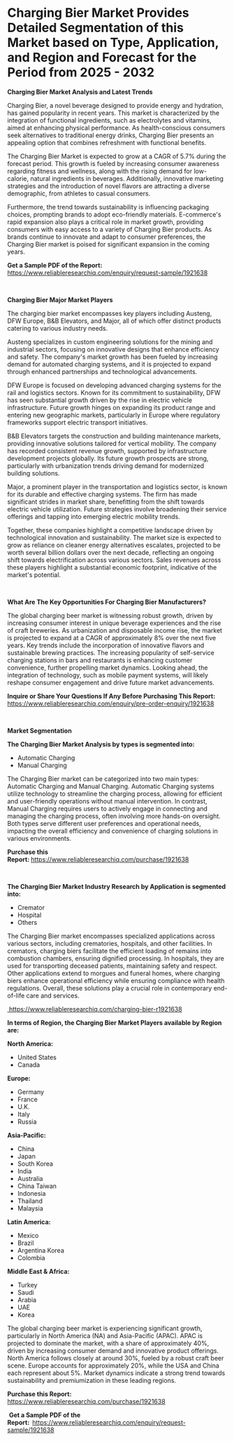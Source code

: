 <p><h1>Charging Bier Market Provides Detailed Segmentation of this Market based on Type, Application, and Region and Forecast for the Period from 2025 - 2032</h1></p><p><strong>Charging Bier Market Analysis and Latest Trends</strong></p>
<p><p>Charging Bier, a novel beverage designed to provide energy and hydration, has gained popularity in recent years. This market is characterized by the integration of functional ingredients, such as electrolytes and vitamins, aimed at enhancing physical performance. As health-conscious consumers seek alternatives to traditional energy drinks, Charging Bier presents an appealing option that combines refreshment with functional benefits.</p><p>The Charging Bier Market is expected to grow at a CAGR of 5.7% during the forecast period. This growth is fueled by increasing consumer awareness regarding fitness and wellness, along with the rising demand for low-calorie, natural ingredients in beverages. Additionally, innovative marketing strategies and the introduction of novel flavors are attracting a diverse demographic, from athletes to casual consumers. </p><p>Furthermore, the trend towards sustainability is influencing packaging choices, prompting brands to adopt eco-friendly materials. E-commerce's rapid expansion also plays a critical role in market growth, providing consumers with easy access to a variety of Charging Bier products. As brands continue to innovate and adapt to consumer preferences, the Charging Bier market is poised for significant expansion in the coming years.</p></p>
<p><strong>Get a Sample PDF of the Report:&nbsp;</strong> <a href="https://www.reliableresearchiq.com/enquiry/request-sample/1921638?utm_campaign=1900&utm_medium=2&utm_source=Github&utm_content=ia&utm_term=12042025&utm_id=charging-bier">https://www.reliableresearchiq.com/enquiry/request-sample/1921638</a></p>
<p>&nbsp;</p>
<p><strong>Charging Bier Major Market Players</strong></p>
<p><p>The charging bier market encompasses key players including Austeng, DFW Europe, B&B Elevators, and Major, all of which offer distinct products catering to various industry needs. </p><p>Austeng specializes in custom engineering solutions for the mining and industrial sectors, focusing on innovative designs that enhance efficiency and safety. The company's market growth has been fueled by increasing demand for automated charging systems, and it is projected to expand through enhanced partnerships and technological advancements.</p><p>DFW Europe is focused on developing advanced charging systems for the rail and logistics sectors. Known for its commitment to sustainability, DFW has seen substantial growth driven by the rise in electric vehicle infrastructure. Future growth hinges on expanding its product range and entering new geographic markets, particularly in Europe where regulatory frameworks support electric transport initiatives.</p><p>B&B Elevators targets the construction and building maintenance markets, providing innovative solutions tailored for vertical mobility. The company has recorded consistent revenue growth, supported by infrastructure development projects globally. Its future growth prospects are strong, particularly with urbanization trends driving demand for modernized building solutions.</p><p>Major, a prominent player in the transportation and logistics sector, is known for its durable and effective charging systems. The firm has made significant strides in market share, benefitting from the shift towards electric vehicle utilization. Future strategies involve broadening their service offerings and tapping into emerging electric mobility trends.</p><p>Together, these companies highlight a competitive landscape driven by technological innovation and sustainability. The market size is expected to grow as reliance on cleaner energy alternatives escalates, projected to be worth several billion dollars over the next decade, reflecting an ongoing shift towards electrification across various sectors. Sales revenues across these players highlight a substantial economic footprint, indicative of the market's potential.</p></p>
<p>&nbsp;</p>
<p><strong>What Are The Key Opportunities For Charging Bier Manufacturers?</strong></p>
<p><p>The global charging beer market is witnessing robust growth, driven by increasing consumer interest in unique beverage experiences and the rise of craft breweries. As urbanization and disposable income rise, the market is projected to expand at a CAGR of approximately 8% over the next five years. Key trends include the incorporation of innovative flavors and sustainable brewing practices. The increasing popularity of self-service charging stations in bars and restaurants is enhancing customer convenience, further propelling market dynamics. Looking ahead, the integration of technology, such as mobile payment systems, will likely reshape consumer engagement and drive future market advancements.</p></p>
<p><strong>Inquire or Share Your Questions If Any Before Purchasing This Report:</strong> <a href="https://www.reliableresearchiq.com/enquiry/pre-order-enquiry/1921638?utm_campaign=1900&utm_medium=2&utm_source=Github&utm_content=ia&utm_term=12042025&utm_id=charging-bier">https://www.reliableresearchiq.com/enquiry/pre-order-enquiry/1921638</a></p>
<p>&nbsp;</p>
<p><strong>Market Segmentation</strong></p>
<p><strong>The Charging Bier Market Analysis by types is segmented into:</strong></p>
<p><ul><li>Automatic Charging</li><li>Manual Charging</li></ul></p>
<p><p>The Charging Bier market can be categorized into two main types: Automatic Charging and Manual Charging. Automatic Charging systems utilize technology to streamline the charging process, allowing for efficient and user-friendly operations without manual intervention. In contrast, Manual Charging requires users to actively engage in connecting and managing the charging process, often involving more hands-on oversight. Both types serve different user preferences and operational needs, impacting the overall efficiency and convenience of charging solutions in various environments.</p></p>
<p><strong>Purchase this Report:&nbsp;</strong><a href="https://www.reliableresearchiq.com/purchase/1921638?utm_campaign=1900&utm_medium=2&utm_source=Github&utm_content=ia&utm_term=12042025&utm_id=charging-bier">https://www.reliableresearchiq.com/purchase/1921638</a></p>
<p>&nbsp;</p>
<p><strong>The Charging Bier Market Industry Research by Application is segmented into:</strong></p>
<p><ul><li>Cremator</li><li>Hospital</li><li>Others</li></ul></p>
<p><p>The Charging Bier market encompasses specialized applications across various sectors, including crematories, hospitals, and other facilities. In cremators, charging biers facilitate the efficient loading of remains into combustion chambers, ensuring dignified processing. In hospitals, they are used for transporting deceased patients, maintaining safety and respect. Other applications extend to morgues and funeral homes, where charging biers enhance operational efficiency while ensuring compliance with health regulations. Overall, these solutions play a crucial role in contemporary end-of-life care and services.</p></p>
<p><a href="https://www.reliableresearchiq.com/charging-bier-r1921638?utm_campaign=1900&utm_medium=2&utm_source=Github&utm_content=ia&utm_term=12042025&utm_id=charging-bier">&nbsp;https://www.reliableresearchiq.com/charging-bier-r1921638</a></p>
<p><strong>In terms of Region, the Charging Bier Market Players available by Region are:</strong></p>
<p>
    <p> <strong> North America: </strong>
        <ul>
            <li>United States</li>
            <li>Canada</li>
        </ul>
        </p> 
    <p> <strong> Europe: </strong>
        <ul>
            <li>Germany</li>
            <li>France</li>
            <li>U.K.</li>
            <li>Italy</li>
            <li>Russia</li>
        </ul>
        </p> 
    <p> <strong> Asia-Pacific: </strong>
        <ul>
            <li>China</li>
            <li>Japan</li>
            <li>South Korea</li>
            <li>India</li>
            <li>Australia</li>
            <li>China Taiwan</li>
            <li>Indonesia</li>
            <li>Thailand</li>
            <li>Malaysia</li>
        </ul>
        </p> 
    <p> <strong> Latin America: </strong>
        <ul>
            <li>Mexico</li>
            <li>Brazil</li>
            <li>Argentina Korea</li>
            <li>Colombia</li>
        </ul>
        </p> 
    <p> <strong> Middle East & Africa: </strong>
        <ul>
            <li>Turkey</li>
            <li>Saudi</li>
            <li>Arabia</li>
            <li>UAE</li>
            <li>Korea</li>
        </ul>
    </p>
    </p>
<p><p>The global charging beer market is experiencing significant growth, particularly in North America (NA) and Asia-Pacific (APAC). APAC is projected to dominate the market, with a share of approximately 40%, driven by increasing consumer demand and innovative product offerings. North America follows closely at around 30%, fueled by a robust craft beer scene. Europe accounts for approximately 20%, while the USA and China each represent about 5%. Market dynamics indicate a strong trend towards sustainability and premiumization in these leading regions.</p></p>
<p><strong>Purchase this Report: </strong><a href="https://www.reliableresearchiq.com/purchase/1921638?utm_campaign=1900&utm_medium=2&utm_source=Github&utm_content=ia&utm_term=12042025&utm_id=charging-bier">https://www.reliableresearchiq.com/purchase/1921638</a></p>
<p>&nbsp;<strong>Get a Sample PDF of the Report:&nbsp;&nbsp;</strong><a href="https://www.reliableresearchiq.com/enquiry/request-sample/1921638?utm_campaign=1900&utm_medium=2&utm_source=Github&utm_content=ia&utm_term=12042025&utm_id=charging-bier">https://www.reliableresearchiq.com/enquiry/request-sample/1921638</a></p>
<p><strong></strong></p>
<p><p></p><p></p><p></p></p>